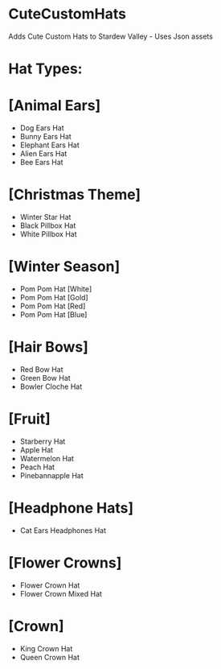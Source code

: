 # CuteCustomHats
Adds Cute Custom Hats to Stardew Valley - Uses Json assets

# Hat Types: 

# [Animal Ears]
- Dog Ears Hat
- Bunny Ears Hat
- Elephant Ears Hat
- Alien Ears Hat
- Bee Ears Hat

# [Christmas Theme]
- Winter Star Hat
- Black Pillbox Hat
- White Pillbox Hat

# [Winter Season] 
- Pom Pom Hat [White]
- Pom Pom Hat [Gold]
- Pom Pom Hat [Red]
- Pom Pom Hat [Blue]

# [Hair Bows]
- Red Bow Hat
- Green Bow Hat
- Bowler Cloche Hat

# [Fruit]
- Starberry Hat
- Apple Hat
- Watermelon Hat
- Peach Hat
- Pinebannapple Hat

# [Headphone Hats]
- Cat Ears Headphones Hat

# [Flower Crowns]
- Flower Crown Hat
- Flower Crown Mixed Hat

# [Crown]
- King Crown Hat
- Queen Crown Hat
